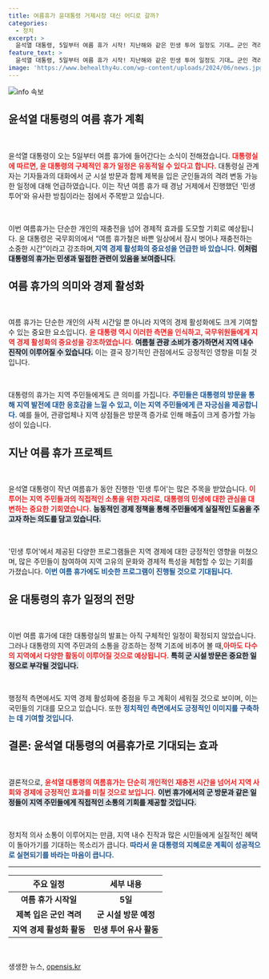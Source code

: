 ```yaml
---
title: 여름휴가 윤대통령 거제시장 대신 어디로 갈까?
categories:
  - 정치
excerpt: >
  윤석열 대통령, 5일부터 여름 휴가 시작! 지난해와 같은 민생 투어 일정도 기대… 군인 격려와 지역 경제 활성화의 핵심이 될 예정이다! 클릭하면 더 많은 소식이 기다립니다!
feature_text: >
  윤석열 대통령, 5일부터 여름 휴가 시작! 지난해와 같은 민생 투어 일정도 기대… 군인 격려와 지역 경제 활성화의 핵심이 될 예정이다! 클릭하면 더 많은 소식이 기다립니다!
image: 'https://www.behealthy4u.com/wp-content/uploads/2024/06/news.jpg'
---
```


<p><img src="https://www.behealthy4u.com/wp-content/uploads/2024/06/news.jpg" alt="info 속보" /></p>

<h2 data-ke-size="size26">윤석열 대통령의 여름 휴가 계획</h2>

<p data-ke-size="size16">&nbsp;</p>

<p>윤석열 대통령이 오는 5일부터 여름 휴가에 들어간다는 소식이 전해졌습니다. <b><span style="color: #ee2323;">대통령실에 따르면, 윤 대통령의 구체적인 휴가 일정은 유동적일 수 있다고 합니다.</span></b> 대통령실 관계자는 기자들과의 대화에서 군 시설 방문과 함께 제복을 입은 군인들과의 격려 변동 가능한 일정에 대해 언급하였습니다. 이는 작년 여름 휴가 때 경남 거제에서 진행했던 '민생 투어'와 유사한 방침이라는 점에서 주목받고 있습니다. </p>

<p data-ke-size="size16">&nbsp;</p>

<p>이번 여름휴가는 단순한 개인의 재충전을 넘어 경제적 효과를 도모할 기회로 예상됩니다. 윤 대통령은 국무회의에서 “여름 휴가철은 바쁜 일상에서 잠시 벗어나 재충전하는 소중한 시간”이라고 강조하며,<b><span style="color: #1a5490;">지역 경제 활성화의 중요성을 언급한 바 있습니다.</span></b> <b><span style="background-color: #21538527;">이처럼 대통령의 휴가는 민생과 밀접한 관련이 있음을 보여줍니다.</span></b> </p>

<h2 data-ke-size="size26">여름 휴가의 의미와 경제 활성화</h2>

<p data-ke-size="size16">&nbsp;</p>

<p>여름 휴가는 단순한 개인의 사적 시간일 뿐 아니라 지역의 경제 활성화에도 크게 기여할 수 있는 중요한 요소입니다. <b><span style="color: #ee2323;">윤 대통령 역시 이러한 측면을 인식하고, 국무위원들에게 지역 경제 활성화의 중요성을 강조하였습니다.</span></b> <b><span style="background-color: #21538527;">여름철 관광 소비가 증가하면서 지역 내수 진작이 이루어질 수 있습니다.</span></b> 이는 결국 장기적인 관점에서도 긍정적인 영향을 미칠 것입니다.</p>

<p data-ke-size="size16">&nbsp;</p>

<p>대통령의 휴가는 지역 주민들에게도 큰 의미를 가집니다. <b><span style="color: #1a5490;">주민들은 대통령의 방문을 통해 지역 발전에 대한 응호감을 느낄 수 있고, 이는 지역 주민들에게 큰 자긍심을 제공합니다.</span></b> 예를 들어, 관광업체나 지역 상점들은 방문객 증가로 인해 매출이 크게 증가할 가능성이 있습니다. </p>

<h2 data-ke-size="size26">지난 여름 휴가 프로젝트</h2>

<p data-ke-size="size16">&nbsp;</p>

<p>윤석열 대통령이 작년 여름휴가 동안 진행한 '민생 투어'는 많은 주목을 받았습니다. <b><span style="color: #ee2323;">이 투어는 지역 주민들과의 직접적인 소통을 위한 자리로, 대통령의 민생에 대한 관심을 대변하는 중요한 기회였습니다.</span></b> <b><span style="background-color: #21538527;">능동적인 경제 정책을 통해 주민들에게 실질적인 도움을 주고자 하는 의도를 담고 있습니다.</span></b> </p>

<p data-ke-size="size16">&nbsp;</p>

<p>'민생 투어'에서 제공된 다양한 프로그램들은 지역 경제에 대한 긍정적인 영향을 미쳤으며, 많은 주민들이 참여하여 지역 고유의 문화와 경제적 특성을 체험할 수 있는 기회를 가졌습니다. <b><span style="color: #1a5490;">이번 여름 휴가에도 비슷한 프로그램이 진행될 것으로 기대됩니다.</span></b> </p>

<h2 data-ke-size="size26">윤 대통령의 휴가 일정의 전망</h2>

<p data-ke-size="size16">&nbsp;</p>

<p>이번 여름 휴가에 대한 대통령실의 발표는 아직 구체적인 일정이 확정되지 않았습니다. 그러나 대통령의 지역 주민과의 소통을 강조하는 정책 기조에 비추어 볼 때,<b><span style="color: #ee2323;">아마도 다수의 지역에서 다양한 활동이 이루어질 것으로 예상됩니다.</span></b> <b><span style="background-color: #21538527;">특히 군 시설 방문은 중요한 일정으로 부각될 것입니다.</span></b> </p>

<p data-ke-size="size16">&nbsp;</p>

<p>행정적 측면에서도 지역 경제 활성화에 중점을 두고 계획이 세워질 것으로 보이며, 이는 국민들의 기대를 모으고 있습니다. 또한 <b><span style="color: #1a5490;">정치적인 측면에서도 긍정적인 이미지를 구축하는 데 기여할 것입니다.</span></b></p>

<h2 data-ke-size="size26">결론: 윤석열 대통령의 여름휴가로 기대되는 효과</h2>

<p data-ke-size="size16">&nbsp;</p>

<p>결론적으로, <b><span style="color: #ee2323;">윤석열 대통령의 여름휴가는 단순히 개인적인 재충전 시간을 넘어서 지역 사회와 경제에 긍정적인 효과를 미칠 것으로 보입니다.</span></b> <b><span style="background-color: #21538527;">이번 휴가에서의 군 방문과 같은 일정들이 지역 주민들에게 직접적인 소통의 기회를 제공할 것입니다.</span></b> </p>

<p data-ke-size="size16">&nbsp;</p>

<p>정치적 의사 소통이 이루어지는 만큼, 지역 내수 진작과 많은 시민들에게 실질적인 혜택이 돌아가기를 기대하는 목소리가 큽니다. <b><span style="color: #1a5490;">따라서 윤 대통령의 지혜로운 계획이 성공적으로 실현되기를 바라는 마음이 큽니다.</span></b> </p>

<hr>

<table style="width: 100%;">
  <thead>
    <tr>
      <th style="text-align: center;">주요 일정</th>
      <th style="text-align: center;">세부 내용</th>
    </tr>
  </thead>
  <tbody>
    <tr>
      <td style="text-align: center; height: 17px;"><b>여름 휴가 시작일</b></td>
      <td style="text-align: center; height: 17px;"><b>5일</b></td>
    </tr>
    <tr>
      <td style="text-align: center; height: 17px;"><b>제복 입은 군인 격려</b></td>
      <td style="text-align: center; height: 17px;"><b>군 시설 방문 예정</b></td>
    </tr>
    <tr>
      <td style="text-align: center; height: 17px;"><b>지역 경제 활성화 활동</b></td>
      <td style="text-align: center; height: 17px;"><b>민생 투어 유사 활동</b></td>
    </tr>
  </tbody>
</table>

<p data-ke-size="size16">&nbsp;</p>
생생한 뉴스, <a href="https://opensis.kr" rel="dofollow">opensis.kr</a>


